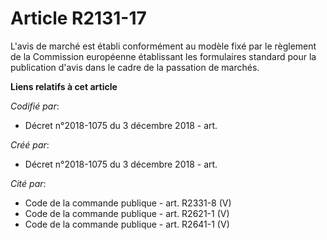 # Article R2131-17

L'avis de marché est établi conformément au modèle fixé par le règlement de la Commission européenne établissant les
formulaires standard pour la publication d'avis dans le cadre de la passation de marchés.

**Liens relatifs à cet article**

_Codifié par_:

  - Décret n°2018-1075 du 3 décembre 2018 - art.

_Créé par_:

  - Décret n°2018-1075 du 3 décembre 2018 - art.

_Cité par_:

  - Code de la commande publique - art. R2331-8 (V)
  - Code de la commande publique - art. R2621-1 (V)
  - Code de la commande publique - art. R2641-1 (V)
